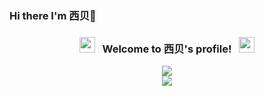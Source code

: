 ### Hi there I'm 西贝👋

<!--
**qingyunjianying/qingyunjianying** is a ✨ _special_ ✨ repository because its `README.md` (this file) appears on your GitHub profile.

Here are some ideas to get you started:

- 🔭 I’m currently working on ...
- 🌱 I’m currently learning ...
- 👯 I’m looking to collaborate on ...
- 🤔 I’m looking for help with ...
- 💬 Ask me about ...
- 📫 How to reach me: ...
- 😄 Pronouns: ...
- ⚡ Fun fact: ...
-->
<h3 align="center">
  <img src="https://emoji.discord.st/emojis/768b108d-274f-4f44-a634-8477b16efce7.gif" width="25">
  &nbsp; Welcome to 西贝's profile! &nbsp;
  <img src="https://emoji.discord.st/emojis/768b108d-274f-4f44-a634-8477b16efce7.gif" width="25">
</h3>
<div align="center">
    <img  src="https://visitor-badge.glitch.me/badge?page_id=qingyunjianying" />
</div>

<div align="center">
  <img  src="https://github-profile-trophy.vercel.app/?username=qingyunjianying&theme=gruvbox&row=1&column=7&no-frame=true&no-bg=true" />
</div>
